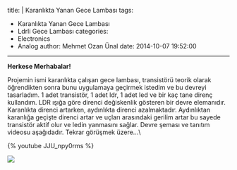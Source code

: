 title: |
  Karanlıkta Yanan Gece Lambası
tags:
  - Karanlıkta Yanan Gece Lambası
  - Ldrli Gece Lambası
categories:
  - Electronics
  - Analog
author: Mehmet Ozan Ünal
date: 2014-10-07 19:52:00
---
**Herkese Merhabalar!**

Projemin ismi karanlıkta çalışan gece lambası, transistörü teorik olarak öğrendikten sonra bunu uygulamaya geçirmek istedim ve bu devreyi tasarladım. 1 adet transistör, 1 adet ldr, 1 adet led ve bir kaç tane direnç kullandım. LDR ışığa göre direnci değiskenlik gösteren bir devre elemanıdır. Karanlıkta direnci artarken, aydınlıkta direnci azalmaktadır. Aydınlıktan karanlığa geçişte direnci artar ve uçları arasındaki gerilim artar bu sayede transistör aktif olur ve ledin yanmasını sağlar. Devre şeması ve tanıtım videosu aşağıdadır. Tekrar görüşmek üzere...\

{% youtube JJU_npy0rms %}

![](https://1.bp.blogspot.com/-h-0bLYcKsz4/VDQkN09DzSI/AAAAAAAAEZo/DDReSXi-G7o/s1600/image.jpg)